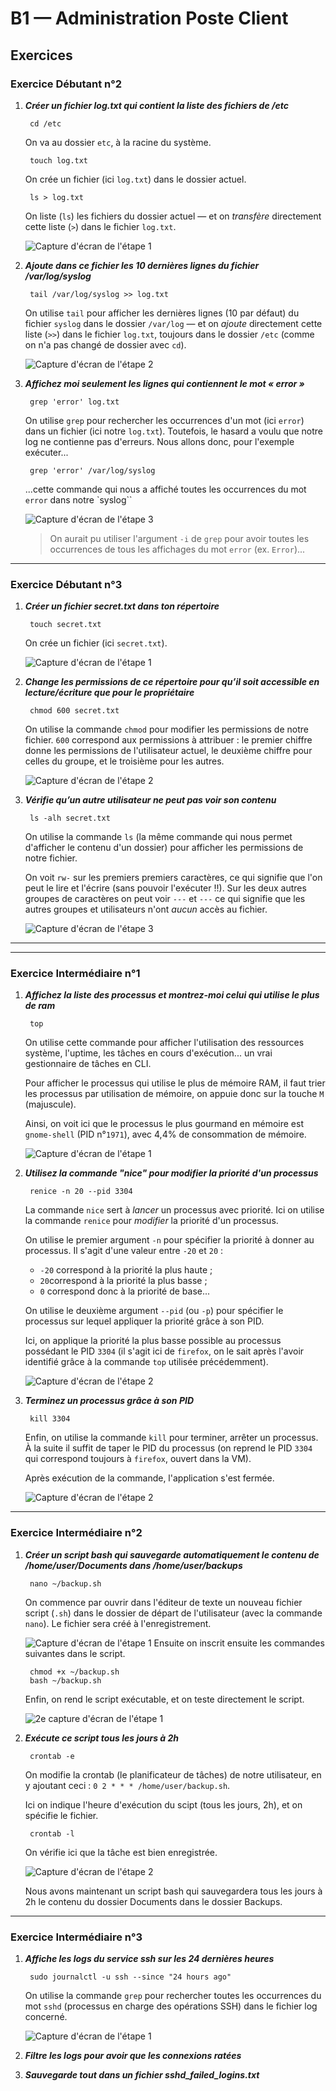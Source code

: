 # B1 — Administration Poste Client

## Exercices
### Exercice Débutant n°2

1. ***Créer un fichier log.txt qui contient la liste des fichiers de /etc***

        cd /etc
    On va au dossier `etc`, à la racine du système.

        touch log.txt
    On crée un fichier (ici `log.txt`) dans le dossier actuel.
    
        ls > log.txt
    On liste (`ls`) les fichiers du dossier actuel — et on *transfère* directement cette liste (`>`) dans le fichier `log.txt`.

    ![Capture d'écran de l'étape 1](/Exercices/Débutant02/Screen1.png)

2. ***Ajoute dans ce fichier les 10 dernières lignes du fichier /var/log/syslog***

        tail /var/log/syslog >> log.txt
    On utilise `tail` pour afficher les dernières lignes (10 par défaut) du fichier `syslog` dans le dossier `/var/log` — et on *ajoute* directement cette liste (`>>`) dans le fichier `log.txt`, toujours dans le dossier `/etc` (comme on n'a pas changé de dossier avec `cd`).

    ![Capture d'écran de l'étape 2](/Exercices/Débutant02/Screen2.png)

3. ***Affichez moi seulement les lignes qui contiennent le mot « error »***

        grep 'error' log.txt
    On utilise `grep` pour rechercher les occurrences d'un mot (ici `error`) dans un fichier (ici notre `log.txt`). Toutefois, le hasard a voulu que notre log ne contienne pas d'erreurs. Nous allons donc, pour l'exemple exécuter...

        grep 'error' /var/log/syslog
    ...cette commande qui nous a affiché toutes les occurrences du mot `error` dans notre `syslog``

    ![Capture d'écran de l'étape 3](/Exercices/Débutant02/Screen3.png)
    
    > On aurait pu utiliser l'argument `-i` de `grep` pour avoir toutes les occurrences de tous les affichages du mot `error` (ex. `Error`)...

---

### Exercice Débutant n°3

1. ***Créer un fichier secret.txt dans ton répertoire***

        touch secret.txt
    On crée un fichier (ici `secret.txt`).

    ![Capture d'écran de l'étape 1](/Exercices/Débutant03/Screen1.png)

2. ***Change les permissions de ce répertoire pour qu’il soit accessible en lecture/écriture que pour le propriétaire***

        chmod 600 secret.txt
    On utilise la commande `chmod` pour modifier les permissions de notre fichier. `600` correspond aux permissions à attribuer : le premier chiffre donne les permissions de l'utilisateur actuel, le deuxième chiffre pour celles du groupe, et le troisième pour les autres.

    ![Capture d'écran de l'étape 2](/Exercices/Débutant03/Screen2.png)

3. ***Vérifie qu’un autre utilisateur ne peut pas voir son contenu***

        ls -alh secret.txt
    On utilise la commande `ls` (la même commande qui nous permet d'afficher le contenu d'un dossier) pour afficher les permissions de notre fichier.
    
    On voit `rw-` sur les premiers premiers caractères, ce qui signifie que l'on peut le lire et l'écrire (sans pouvoir l'exécuter !!). Sur les deux autres groupes de caractères on peut voir `---` et `---` ce qui signifie que les autres groupes et utilisateurs n'ont *aucun* accès au fichier.

    ![Capture d'écran de l'étape 3](/Exercices/Débutant03/Screen3.png)

----------
----------

### Exercice Intermédiaire n°1

1. ***Affichez la liste des processus et montrez-moi celui qui utilise le plus de ram***

        top
    On utilise cette commande pour afficher l'utilisation des ressources système, l'uptime, les tâches en cours d'exécution... un vrai gestionnaire de tâches en CLI.
    
    Pour afficher le processus qui utilise le plus de mémoire RAM, il faut trier les processus par utilisation de mémoire, on appuie donc sur la touche `M` (majuscule).
    
    Ainsi, on voit ici que le processus le plus gourmand en mémoire est `gnome-shell` (PID n°`1971`), avec 4,4% de consommation de mémoire.

    ![Capture d'écran de l'étape 1](/Exercices/Intermédiaire01/Screen1.png)

2. ***Utilisez la commande "nice" pour modifier la priorité d'un processus***

        renice -n 20 --pid 3304
    La commande `nice` sert à *lancer* un processus avec priorité. Ici on utilise la commande `renice` pour *modifier* la priorité d'un processus.

    On utilise le premier argument `-n` pour spécifier la priorité à donner au processus. Il s'agit d'une valeur entre `-20` et `20` :
    - `-20` correspond à la priorité la plus haute ;
    - `20`correspond à la priorité la plus basse ;
    - `0` correspond donc à la priorité de base...

    On utilise le deuxième argument `--pid` (ou `-p`) pour spécifier le processus sur lequel appliquer la priorité grâce à son PID.

    Ici, on applique la priorité la plus basse possible au processus possédant le PID `3304` (il s'agit ici de `firefox`, on le sait après l'avoir identifié grâce à la commande `top` utilisée précédemment).

    ![Capture d'écran de l'étape 2](/Exercices/Intermédiaire01/Screen2.png)

3. ***Terminez un processus grâce à son PID***

        kill 3304
    Enfin, on utilise la commande `kill` pour terminer, arrêter un processus. À la suite il suffit de taper le PID du processus (on reprend le PID `3304` qui correspond toujours à `firefox`, ouvert dans la VM). 
    
    Après exécution de la commande, l'application s'est fermée.

    ![Capture d'écran de l'étape 2](/Exercices/Intermédiaire01/Screen3.png)

---

### Exercice Intermédiaire n°2

1. ***Créer un script bash qui sauvegarde automatiquement le contenu de /home/user/Documents dans /home/user/backups***

        nano ~/backup.sh
    On commence par ouvrir dans l'éditeur de texte un nouveau fichier script (`.sh`) dans le dossier de départ de l'utilisateur (avec la commande `nano`). Le fichier sera créé à l'enregistrement.

    ![Capture d'écran de l'étape 1](/Exercices/Intermédiaire02/Screen1.png)
    Ensuite on inscrit ensuite les commandes suivantes dans le script.

        chmod +x ~/backup.sh
        bash ~/backup.sh
    Enfin, on rend le script exécutable, et on teste directement le script.

    ![2e capture d'écran de l'étape 1](/Exercices/Intermédiaire02/Screen1-1.png)

2. ***Exécute ce script tous les jours à 2h***

        crontab -e
    On modifie la crontab (le planificateur de tâches) de notre utilisateur, en y ajoutant ceci : `0 2 * * * /home/user/backup.sh`.
    
    Ici on indique l'heure d'exécution du scipt (tous les jours, 2h), et on spécifie le fichier.

        crontab -l
    On vérifie ici que la tâche est bien enregistrée.

    ![Capture d'écran de l'étape 2](/Exercices/Intermédiaire02/Screen2.png)

    Nous avons maintenant un script bash qui sauvegardera tous les jours à 2h le contenu du dossier Documents dans le dossier Backups.

---

### Exercice Intermédiaire n°3

1. ***Affiche les logs du service ssh sur les 24 dernières heures***

        sudo journalctl -u ssh --since "24 hours ago"
    On utilise la commande `grep` pour rechercher toutes les occurrences du mot `sshd` (processus en charge des opérations SSH) dans le fichier log concerné.

    ![Capture d'écran de l'étape 1](/Exercices/Intermédiaire03/Screen1.png)

2. ***Filtre les logs pour avoir que les connexions ratées***



3. ***Sauvegarde tout dans un fichier sshd_failed_logins.txt***

